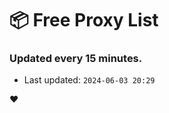 # :package: Free Proxy List
### Updated every 15 minutes.

- Last updated: `2024-06-03 20:29`

:heart:
